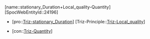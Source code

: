 ﻿---
type: TrizContradiction
aliases:
- stationary_Duration+Local_quality-Quantity
license: CC BY-SA 4.0
copyright: https://github.com/SpocWeb
IsDeleted: false
IsReadOnly: false
Confidential: public
tags: 
- Triz/Contradiction
---
[name::stationary_Duration+Local_quality-Quantity]
[SpocWebEntityId::24196]
+ [pro::[Triz-stationary_Duration](tech/Triz/Parameter/Triz-stationary_Duration.md)]
[Triz-Principle::[Triz-Local_quality](tech/Triz/Principle/Triz-Local_quality.md)]
- [con::[Triz-Quantity](tech/Triz/Parameter/Triz-Quantity.md)]

